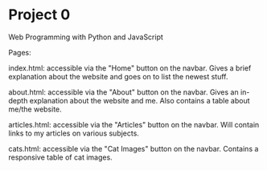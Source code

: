 # Project 0

Web Programming with Python and JavaScript

Pages:

index.html: accessible via the "Home" button on the navbar. Gives a brief explanation about the website and goes on to list the newest stuff.

about.html: accessible via the "About" button on the navbar. Gives an in-depth explanation about the website and me. Also contains a table about me/the website.

articles.html: accessible via the "Articles" button on the navbar. Will contain links to my articles on various subjects.

cats.html: accessible via the "Cat Images" button on the navbar. Contains a responsive table of cat images.
